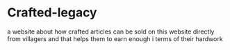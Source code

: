 # Crafted-legacy
a website about how crafted articles can be sold on this website directly from villagers and that helps them to earn enough i terms of their hardwork
